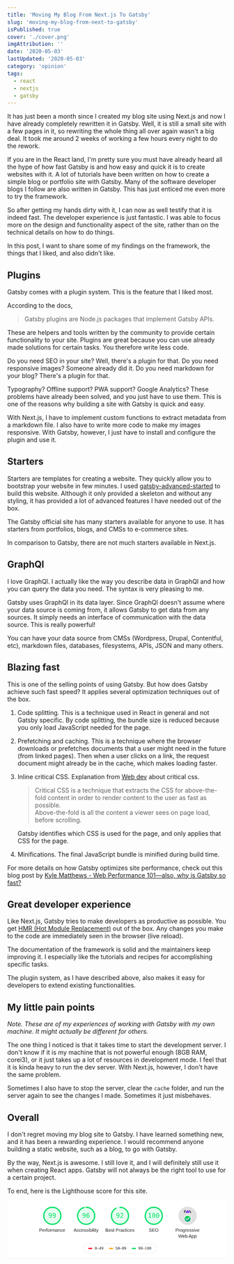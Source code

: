 ```yaml
---
title: 'Moving My Blog From Next.js To Gatsby'
slug: 'moving-my-blog-from-next-to-gatsby'
isPublished: true
cover: './cover.png'
imgAttribution: ''
date: '2020-05-03'
lastUpdated: '2020-05-03'
category: 'opinion'
tags:
  - react
  - nextjs
  - gatsby
---
```


It has just been a month since I created my blog site using Next.js and now I have already completely rewritten it in Gatsby. Well, it is still a small site with a few pages in it, so rewriting the whole thing all over again wasn't a big deal. It took me around 2 weeks of working a few hours every night to do the rework.

If you are in the React land, I'm pretty sure you must have already heard all the hype of how fast Gatsby is and how easy and quick it is to create websites with it. A lot of tutorials have been written on how to create a simple blog or portfolio site with Gatsby. Many of the software developer blogs I follow are also written in Gatsby. This has just enticed me even more to try the framework.

So after getting my hands dirty with it, I can now as well testify that it is indeed fast. The developer experience is just fantastic. I was able to focus more on the design and functionality aspect of the site, rather than on the technical details on how to do things.

In this post, I want to share some of my findings on the framework, the things that I liked, and also didn't like.

## Plugins

Gatsby comes with a plugin system. This is the feature that I liked most.

According to the docs,

> Gatsby plugins are Node.js packages that implement Gatsby APIs.

These are helpers and tools written by the community to provide certain functionality to your site. Plugins are great because you can use already made solutions for certain tasks. You therefore write less code.

Do you need SEO in your site? Well, there's a plugin for that. Do you need responsive images? Someone already did it. Do you need markdown for your blog? There's a plugin for that.

Typography? Offline support? PWA support? Google Analytics? These problems have already been solved, and you just have to use them. This is one of the reasons why building a site with Gatsby is quick and easy.

With Next.js, I have to implement custom functions to extract metadata from a markdown file. I also have to write more code to make my images responsive. With Gatsby, however, I just have to install and configure the plugin and use it.

## Starters

Starters are templates for creating a website. They quickly allow you to bootstrap your website in few minutes. I used [gatsby-advanced-started](https://www.gatsbyjs.org/starters/Vagr9K/gatsby-advanced-starter/) to build this website. Although it only provided a skeleton and without any styling, it has provided a lot of advanced features I have needed out of the box.

The Gatsby official site has many starters available for anyone to use. It has starters from portfolios, blogs, and CMSs to e-commerce sites.

In comparison to Gatsby, there are not much starters available in Next.js.

## GraphQl

I love GraphQl. I actually like the way you describe data in GraphQl and how you can query the data you need. The syntax is very pleasing to me.

Gatsby uses GraphQl in its data layer. Since GraphQl doesn't assume where your data source is coming from, it allows Gatsby to get data from any sources. It simply needs an interface of communication with the data source. This is really powerful!

You can have your data source from CMSs (Wordpress, Drupal, Contentful, etc), markdown files, databases, filesystems, APIs, JSON and many others.

## Blazing fast

This is one of the selling points of using Gatsby. But how does Gatsby achieve such fast speed?
It applies several optimization techniques out of the box.

1.  Code splitting. This is a technique used in React in general and not Gatsby specific. By code splitting, the bundle size is reduced because you only load JavaScript needed for the page.
2.  Prefetching and caching. This is a technique where the browser downloads or prefetches documents that a user might need in the future (from linked pages). Then when a user clicks on a link, the request document might already be in the cache, which makes loading faster.
3.  Inline critical CSS. Explanation from [Web dev](https://web.dev/extract-critical-css/) about critical css.

    > Critical CSS is a technique that extracts the CSS for above-the-fold content in order to render content to the user as fast as possible.<br/>
    > Above-the-fold is all the content a viewer sees on page load, before scrolling.

    Gatsby identifies which CSS is used for the page, and only applies that CSS for the page.

4.  Minifications. The final JavaScript bundle is minified during build time.

For more details on how Gatsby optimizes site performance, check out this blog post by [Kyle Matthews - Web Performance 101—also, why is Gatsby so fast?](https://www.gatsbyjs.org/blog/2017-09-13-why-is-gatsby-so-fast/)

## Great developer experience

Like Next.js, Gatsby tries to make developers as productive as possible. You get [HMR (Hot Module Replacement)](https://webpack.js.org/concepts/hot-module-replacement/) out of the box. Any changes you make to the code are immediately seen in the browser (live reload).

The documentation of the framework is solid and the maintainers keep improving it. I especially like the tutorials and recipes for accomplishing specific tasks.

The plugin system, as I have described above, also makes it easy for developers to extend existing functionalities.

## My little pain points

_Note. These are of my experiences of working with Gatsby with my own machine. It might actually be different for others._

The one thing I noticed is that it takes time to start the development server. I don't know if it is my machine that is not powerful enough (8GB RAM, corei3), or it just takes up a lot of resources in development mode. I feel that it is kinda heavy to run the dev server. With Next.js, however, I don't have the same problem.

Sometimes I also have to stop the server, clear the `cache` folder, and run the server again to see the changes I made. Sometimes it just misbehaves.

## Overall

I don't regret moving my blog site to Gatsby. I have learned something new, and it has been a rewarding experience. I would recommend anyone building a static website, such as a blog, to go with Gatsby.

By the way, Next.js is awesome. I still love it, and I will definitely still use it when creating React apps. Gatsby will not always be the right tool to use for a certain project.

To end, here is the Lighthouse score for this site.

![lighthousescore](./lighthouse-report.png)
